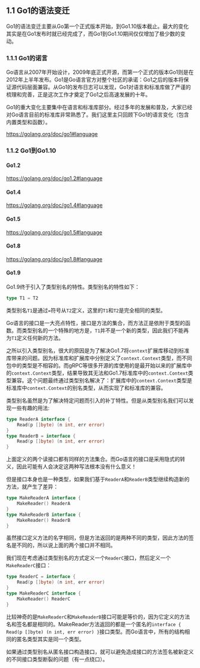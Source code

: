 ## 1.1 Go1的语法变迁

Go1的语法变迁主要从Go第一个正式版本开始，到Go1.10版本截止。最大的变化其实是在Go1发布时就已经完成了，而Go1到Go1.10期间仅仅增加了极少数的变动。

### 1.1.1 Go1的诺言

Go语言从2007年开始设计，2009年底正式开源，而第一个正式的版本Go1则是在2012年上半年发布。Go1是Go语言官方对整个社区的承诺：Go1之后的版本将保证源代码层面兼容。从Go1的发布日志可以发现，Go1对语言和标准库做了严谨的梳理和完善，正是这次工作才奠定了Go1之后高速发展的十年。

Go1的重大变化主要集中在语言和标准库部分。经过多年的发展和普及，大家已经对Go语言目前的标准库非常熟悉了。我们这里主只回顾下Go1的语言变化（包含内置类型和函数）。

https://golang.org/doc/go1#language


### 1.1.2 Go1到Go1.10

#### Go1.2

https://golang.org/doc/go1.2#language

#### Go1.4

https://golang.org/doc/go1.4#language


#### Go1.5

https://golang.org/doc/go1.5#language


#### Go1.8

https://golang.org/doc/go1.8#language

#### Go1.9

Go1.9终于引入了类型别名的特性。类型别名的特性如下：

```go
type T1 = T2
```

类型别名`T1`是通过`=`符号从`T2`定义，这里的`T1`和`T2`是完全相同的类型。

Go语言的接口是一大亮点特性，接口是方法的集合，而方法正是依附于类型的函数。而类型别名的一个特殊的地方是，`T1`并不是一个新的类型，因此我们不能再为`T1`定义任何新的方法。

之所以引入类型别名，很大的原因是为了解决Go1.7将`context`扩展库移动到标准库带来的问题。因为标准库和扩展库中分别定义了`context.Context`类型，而不同包中的类型是不相容的。而gRPC等很多开源的库使用的是最开始以来的扩展库中的`context.Context`类型，结果导致其无法和Go1.7标准库中的`context.Context`类型兼容。这个问题最终通过类型别名解决了：扩展库中的`context.Context`类型是标准库中`context.Context`的别名类型，从而实现了和标准库的兼容。

类型别名虽然是为了解决特定问题而引入的补丁特性。但是从类型别名我们可以发现一些有趣的用法:

```go
type ReaderA interface {
	Read(p []byte) (n int, err error)
}
type ReaderB = interface {
	Read(p []byte) (n int, err error)
}
```

上面定义的两个读接口都有同样的方法集合。而Go语言的接口是采用隐式的转义，因此可能有人会决定这两种写法根本没有什么意义！

但是接口本身也是一种类型，如果我们基于`ReaderA`和`ReaderB`类型继续构造新的方法，就产生了差异：

```go
type MakeReaderA interface {
	MakeReader() ReaderA
}
type MakeReaderB interface {
	MakeReader() ReaderB
}
```

虽然接口定义方法的名字相同，但是方法返回的是两种不同的类型，因此方法的签名是不同的，所以说上面的两个接口并不相同。

我们现在考虑通过类型别名的方式定义一个`ReaderC`接口，然后定义一个`MakeReaderC`接口：

```go
type ReaderC = interface {
	Read(p []byte) (n int, err error)
}
type MakeReaderC interface {
	MakeReader() ReaderC
}
```

比较神奇的是`MakeReaderC`和`MakeReaderB`接口可能是等价的，因为它定义的方法名和签名都是相同的。MakeReader方法返回的都是一个匿名的`interface { Read(p []byte) (n int, err error) }`接口类型。而Go语言中，所有的结构相同的匿名类型其实是同一个类型。

如果通过类型别名从匿名接口构造接口，就可以避免造成接口的方法签名被新定义的不同接口类型断裂的问题（有一点绕口）。

